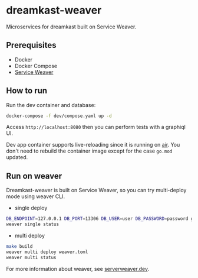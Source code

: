 # dreamkast-weaver

Microservices for dreamkast built on Service Weaver.

## Prerequisites

- Docker
- Docker Compose
- [Service Weaver](https://serviceweaver.dev/docs.html#installation)


## How to run 

Run the dev container and database:

```bash
docker-compose -f dev/compose.yaml up -d
```

Access `http://localhost:8080` then you can perform tests with a graphiql UI.

Dev app container supports live-reloading since it is running on [air](https://github.com/cosmtrek/air).
You don't need to rebuild the container image except for the case `go.mod` updated.


## Run on weaver

Dreamkast-weaver is built on Service Weaver, so you can try multi-deploy mode using weaver CLI.

- single deploy

```bash
DB_ENDPOINT=127.0.0.1 DB_PORT=13306 DB_USER=user DB_PASSWORD=password go run ./cmd/serve/main.go
weaver single status
```
-  multi deploy

```bash
make build
weaver multi deploy weaver.toml
weaver multi status
```

For more information about weaver, see [serverweaver.dev](https://serviceweaver.dev/docs.html).
